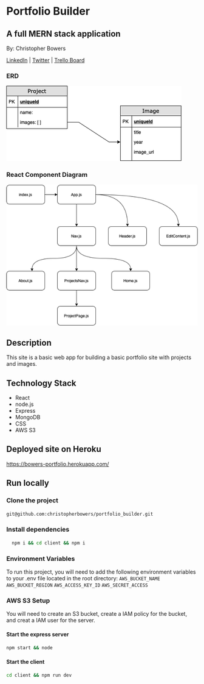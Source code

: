 # Portfolio Builder
## A full MERN stack application
By: Christopher Bowers

[LinkedIn](https://linkedin.com/in/christopher-bowers-dev) | [Twitter](https://twitter.com/chrisipedia) | [Trello Board](https://trello.com/b/uo3BYHui)

### ERD
![](assets/ERD.png)

### React Component Diagram
![](assets/Component_Diagram.png)


## Description

This site is a basic web app for building a basic portfolio site with projects and images.

## Technology Stack

 - React
 - node.js
 - Express
 - MongoDB
 - CSS
 - AWS S3


## Deployed site on Heroku

<https://bowers-portfolio.herokuapp.com/>

## Run locally

### Clone the project

```bash
git@github.com:christopherbowers/portfolio_builder.git
```

### Install dependencies


```bash
  npm i && cd client && npm i
```

### Environment Variables

To run this project, you will need to add the following environment variables to your .env file located in the root directory:
`AWS_BUCKET_NAME`
`AWS_BUCKET_REGION`
`AWS_ACCESS_KEY_ID`
`AWS_SECRET_ACCESS`

### AWS S3 Setup

You will need to create an S3 bucket, create a IAM policy for the bucket, and creat a IAM user for the server.


#### Start the express server

```bash
npm start && node
```

#### Start the client

```bash
cd client && npm run dev
```
